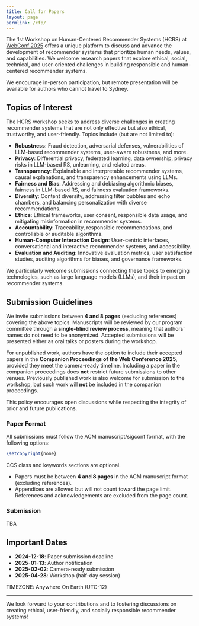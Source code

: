 ```yaml
---
title: Call for Papers
layout: page
permlink: /cfp/
---
```


The 1st Workshop on Human-Centered Recommender Systems (HCRS) at [WebConf 2025](https://www2025.thewebconf.org/) offers a unique platform to discuss and advance the development of recommender systems that prioritize human needs, values, and capabilities. We welcome research papers that explore ethical, social, technical, and user-oriented challenges in building responsible and human-centered recommender systems.

We encourage in-person participation, but remote presentation will be available for authors who cannot travel to Sydney.

## Topics of Interest

The HCRS workshop seeks to address diverse challenges in creating recommender systems that are not only effective but also ethical, trustworthy, and user-friendly. Topics include (but are not limited to):

- **Robustness**: Fraud detection, adversarial defenses, vulnerabilities of LLM-based recommender systems, user-aware robustness, and more.  
- **Privacy**: Differential privacy, federated learning, data ownership, privacy risks in LLM-based RS, unlearning, and related areas.  
- **Transparency**: Explainable and interpretable recommender systems, causal explanations, and transparency enhancements using LLMs.  
- **Fairness and Bias**: Addressing and debiasing algorithmic biases, fairness in LLM-based RS, and fairness evaluation frameworks.  
- **Diversity**: Content diversity, addressing filter bubbles and echo chambers, and balancing personalization with diverse recommendations.  
- **Ethics**: Ethical frameworks, user consent, responsible data usage, and mitigating misinformation in recommender systems.  
- **Accountability**: Traceability, responsible recommendations, and controllable or auditable algorithms.  
- **Human-Computer Interaction Design**: User-centric interfaces, conversational and interactive recommender systems, and accessibility.  
- **Evaluation and Auditing**: Innovative evaluation metrics, user satisfaction studies, auditing algorithms for biases, and governance frameworks.

We particularly welcome submissions connecting these topics to emerging technologies, such as large language models (LLMs), and their impact on recommender systems.

## Submission Guidelines

We invite submissions between **4 and 8 pages** (excluding references) covering the above topics. Manuscripts will be reviewed by our program committee through a **single-blind review process**, meaning that authors' names do not need to be anonymized. Accepted submissions will be presented either as oral talks or posters during the workshop.

For unpublished work, authors have the option to include their accepted papers in the **Companion Proceedings of the Web Conference 2025**, provided they meet the camera-ready timeline. Including a paper in the companion proceedings does **not** restrict future submissions to other venues. Previously published work is also welcome for submission to the workshop, but such work will **not** be included in the companion proceedings. 

This policy encourages open discussions while respecting the integrity of prior and future publications.

### Paper Format

All submissions must follow the ACM manuscript/sigconf format, with the following options:

```latex
\setcopyright{none}
```

CCS class and keywords sections are optional.

- Papers must be between **4 and 8 pages** in the ACM manuscript format (excluding references).  
- Appendices are allowed but will not count toward the page limit. References and acknowledgements are excluded from the page count.

### Submission

TBA

## Important Dates

* **2024-12-18**: Paper submission deadline  
* **2025-01-13**: Author notification  
* **2025-02-02**: Camera-ready submission  
* **2025-04-28**: Workshop (half-day session)

TIMEZONE: Anywhere On Earth (UTC-12)

---

We look forward to your contributions and to fostering discussions on creating ethical, user-friendly, and socially responsible recommender systems!
